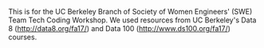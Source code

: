 This is for the UC Berkeley Branch of Society of Women Engineers' (SWE) Team Tech Coding Workshop. We used resources from UC Berkeley's Data 8 (http://data8.org/fa17/) and Data 100 (http://www.ds100.org/fa17/) courses. 
